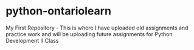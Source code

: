 # python-ontariolearn
 My First Repository - This is where I have uploaded old assignments and practice work and will be uploading future assignments for Python Development II Class
